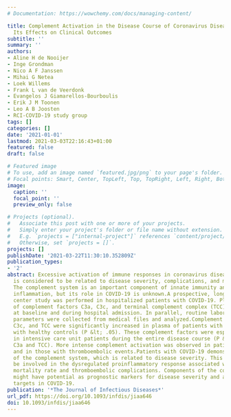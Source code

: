 ```yaml
---
# Documentation: https://wowchemy.com/docs/managing-content/

title: Complement Activation in the Disease Course of Coronavirus Disease 2019 and
  Its Effects on Clinical Outcomes
subtitle: ''
summary: ''
authors:
- Aline H de Nooijer
- Inge Grondman
- Nico A F Janssen
- Mihai G Netea
- Loek Willems
- Frank L van de Veerdonk
- Evangelos J Giamarellos-Bourboulis
- Erik J M Toonen
- Leo A B Joosten
- RCI-COVID-19 study group
tags: []
categories: []
date: '2021-01-01'
lastmod: 2021-03-03T22:16:43+01:00
featured: false
draft: false

# Featured image
# To use, add an image named `featured.jpg/png` to your page's folder.
# Focal points: Smart, Center, TopLeft, Top, TopRight, Left, Right, BottomLeft, Bottom, BottomRight.
image:
  caption: ''
  focal_point: ''
  preview_only: false

# Projects (optional).
#   Associate this post with one or more of your projects.
#   Simply enter your project's folder or file name without extension.
#   E.g. `projects = ["internal-project"]` references `content/project/deep-learning/index.md`.
#   Otherwise, set `projects = []`.
projects: []
publishDate: '2021-03-22T11:30:10.352809Z'
publication_types:
- '2'
abstract: Excessive activation of immune responses in coronavirus disease 2019 (COVID-19)
  is considered to be related to disease severity, complications, and mortality rate.
  The complement system is an important component of innate immunity and can stimulate
  inflammation, but its role in COVID-19 is unknown.A prospective, longitudinal, single
  center study was performed in hospitalized patients with COVID-19. Plasma concentrations
  of complement factors C3a, C3c, and terminal complement complex (TCC) were assessed
  at baseline and during hospital admission. In parallel, routine laboratory and clinical
  parameters were collected from medical files and analyzed.Complement factors C3a,
  C3c, and TCC were significantly increased in plasma of patients with COVID-19 compared
  with healthy controls (P &lt; .05). These complement factors were especially elevated
  in intensive care unit patients during the entire disease course (P &lt; .005 for
  C3a and TCC). More intense complement activation was observed in patients who died
  and in those with thromboembolic events.Patients with COVID-19 demonstrate activation
  of the complement system, which is related to disease severity. This pathway may
  be involved in the dysregulated proinflammatory response associated with increased
  mortality rate and thromboembolic complications. Components of the complement system
  might have potential as prognostic markers for disease severity and as therapeutic
  targets in COVID-19.
publication: '*The Journal of Infectious Diseases*'
url_pdf: https://doi.org/10.1093/infdis/jiaa646
doi: 10.1093/infdis/jiaa646
---
```

